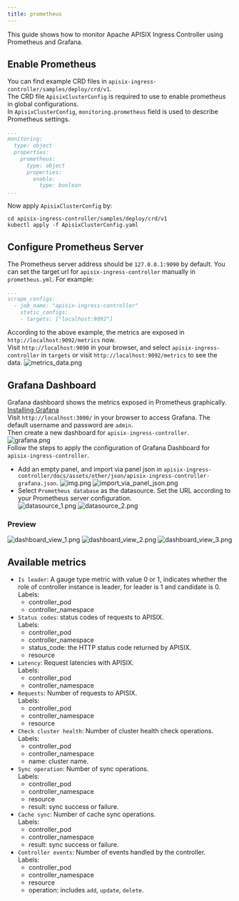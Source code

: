 ```yaml
---
title: prometheus
---
```


<!--
#
# Licensed to the Apache Software Foundation (ASF) under one or more
# contributor license agreements.  See the NOTICE file distributed with
# this work for additional information regarding copyright ownership.
# The ASF licenses this file to You under the Apache License, Version 2.0
# (the "License"); you may not use this file except in compliance with
# the License.  You may obtain a copy of the License at
#
#     http://www.apache.org/licenses/LICENSE-2.0
#
# Unless required by applicable law or agreed to in writing, software
# distributed under the License is distributed on an "AS IS" BASIS,
# WITHOUT WARRANTIES OR CONDITIONS OF ANY KIND, either express or implied.
# See the License for the specific language governing permissions and
# limitations under the License.
#
-->

This guide shows how to monitor Apache APISIX Ingress Controller using Prometheus and Grafana.

## Enable Prometheus

You can find example CRD files in `apisix-ingress-controller/samples/deploy/crd/v1`.  
The CRD file `ApisixClusterConfig` is required to use to enable prometheus in global configurations.  
In `ApisixClusterConfig`, `monitoring.prometheus` field is used to describe Prometheus settings.
```yaml
...
monitoring:
  type: object
  properties:
    prometheus:
      type: object
      properties:
        enable:
          type: boolean
...
```
Now apply `ApisixClusterConfig` by:
```
cd apisix-ingress-controller/samples/deploy/crd/v1
kubectl apply -f ApisixClusterConfig.yaml 
```
## Configure Prometheus Server

The Prometheus server address should be `127.0.0.1:9090` by default. You can set the target url for `apisix-ingress-controller` manually in `prometheus.yml`. 
For example:
```yaml
...
scrape_configs:
  - job_name: "apisix-ingress-controller"
    static_configs:
    - targets: ["localhost:9092"]
```
According to the above example, the metrics are exposed in `http://localhost:9092/metrics` now.  
Visit `http://localhost:9090` in your browser, and select `apisix-ingress-controller` in `targets`
or visit `http://localhost:9092/metrics` to see the data.
![metrics_data.png](../../../assets/images/metrics_data.png)
## Grafana Dashboard

Grafana dashboard shows the metrics exposed in Prometheus graphically.  
[Installing Grafana](https://grafana.com/docs/grafana/latest/#installing-grafana)  
Visit `http://localhost:3000/` in your browser to access Grafana. The default username and password are `admin`.  
Then create a new dashboard for `apisix-ingress-controller`.  
![grafana.png](../../../assets/images/grafana.png)  
Follow the steps to apply the configuration of Grafana Dashboard for `apisix-ingress-controller`.  
- Add an empty panel, and import via panel json in `apisix-ingress-controller/docs/assets/other/json/apisix-ingress-controller-grafana.json`.
![img.png](../../../assets/images/img.png)
![import_via_panel_json.png](../../../assets/images/import_via_panel_json.png)
- Select `Prometheus database` as the datasource. Set the URL according to your Prometheus server configuration.  
![datasource_1.png](../../../assets/images/datasource_1.png)
![datasource_2.png](../../../assets/images/datasource_2.png)
### Preview

![dashboard_view_1.png](../../../assets/images/dashboard_view_1.png)
![dashboard_view_2.png](../../../assets/images/dashboard_view_2.png)
![dashboard_view_3.png](../../../assets/images/dashboard_view_3.png)

## Available metrics
- `Is leader`: A gauge type metric with value 0 or 1, indicates whether the role of controller instance is leader, for leader is 1 and candidate is 0.  
Labels:
  - controller_pod
  - controller_namespace
- `Status codes`: status codes of requests to APISIX.  
Labels:
  - controller_pod
  - controller_namespace
  - status_code: the HTTP status code returned by APISIX.  
  - resource
- `Latency`: Request latencies with APISIX.  
Labels:
  - controller_pod
  - controller_namespace
- `Requests`: Number of requests to APISIX.  
Labels:
  - controller_pod
  - controller_namespace
  - resource
- `Check cluster health`: Number of cluster health check operations.  
Labels:
  - controller_pod
  - controller_namespace
  - name: cluster name.
- `Sync operation`: Number of sync operations.  
Labels:
  - controller_pod
  - controller_namespace
  - resource
  - result: sync success or failure.
- `Cache sync`: Number of cache sync operations.  
Labels:
  - controller_pod
  - controller_namespace
  - result: sync success or failure.
- `Controller events`: Number of events handled by the controller.  
Labels:
  - controller_pod
  - controller_namespace
  - resource
  - operation: includes `add`, `update`, `delete`.